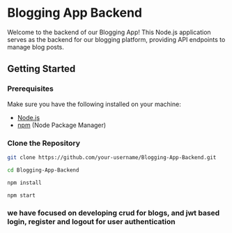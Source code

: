 # Blogging App Backend

Welcome to the backend of our Blogging App! This Node.js application serves as the backend for our blogging platform, providing API endpoints to manage blog posts.

## Getting Started

### Prerequisites

Make sure you have the following installed on your machine:

- [Node.js](https://nodejs.org/)
- [npm](https://www.npmjs.com/) (Node Package Manager)

### Clone the Repository

```bash
git clone https://github.com/your-username/Blogging-App-Backend.git

cd Blogging-App-Backend

npm install

npm start
```

### we have focused on developing crud for blogs, and jwt based login, register and logout for user authentication

